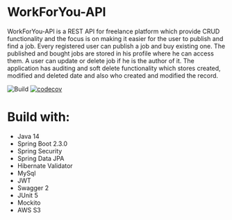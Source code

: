 # WorkForYou-API

WorkForYou-API is a REST API for freelance platform which provide CRUD functionality and the focus is on making it easier for the user to publish and find a job. Every registered user can publish a job and buy existing one. The published and bought jobs are stored in his profile where he can access them. A user can update or delete job if he is the author of it. The application has auditing and soft delete functionality which stores created, modified and deleted date and also who created and modified the record.

![Build](https://github.com/radichev/WorkForYou-API/workflows/Build/badge.svg?branch=master&event=push) [![codecov](https://codecov.io/gh/radichev/WorkForYou-API/branch/master/graph/badge.svg)](https://codecov.io/gh/radichev/WorkForYou-API)

# Build with:
- Java 14
- Spring Boot 2.3.0
- Spring Security
- Spring Data JPA
- Hibernate Validator
- MySql
- JWT
- Swagger 2
- JUnit 5
- Mockito
- AWS S3

